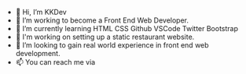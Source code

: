 - 👋 Hi, I’m KKDev
- 👀 I’m working to become a Front End Web Developer.
- 🌱 I’m currently learning HTML CSS Github VSCode Twitter Bootstrap
- :school_satchel: I'm working on setting up a static restaurant website.
- 💞️ I’m looking to gain real world experience in front end web development.
- 📫 You can reach me via 

<!---
[kwong148/kwong148](https://github.com/kk-dev-fe/) is a ✨ special ✨ repository because its `README.md` (this file) appears on your GitHub profile.
You can click the Preview link to take a look at your changes.
--->
